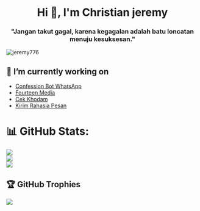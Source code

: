 <h1 align="center">Hi 👋, I'm Christian jeremy</h1>
<h3 align="center">"Jangan takut gagal, karena kegagalan adalah batu loncatan menuju kesuksesan."</h3>


<p align="left"> <img src="https://komarev.com/ghpvc/?username=jeremy776&label=Profile%20views&color=0e75b6&style=flat" alt="jeremy776" /> </p>


## 🔭 I’m currently working on
  - [Confession Bot WhatsApp](https://www.confessionbot.xyz)
  - [Fourteen Media](https://fourtsource.vercel.app/)
  - [Cek Khodam](https://check-khodam-seven.vercel.app/)
  - [Kirim Rahasia Pesan](https://kisara2.vercel.app/)


# 📊 GitHub Stats:
![](https://github-readme-stats.vercel.app/api?username=jeremy776&theme=dark&hide_border=false&include_all_commits=true&count_private=true)<br/>
![](https://github-readme-streak-stats.herokuapp.com/?user=jeremy776&theme=dark&hide_border=false)<br/>
![](https://github-readme-stats.vercel.app/api/top-langs/?username=jeremy776&theme=dark&hide_border=false&include_all_commits=true&count_private=true&layout=compact)

## 🏆 GitHub Trophies
![](https://github-profile-trophy.vercel.app/?username=jeremy776&theme=radical&no-frame=true&no-bg=true&margin-w=4)
